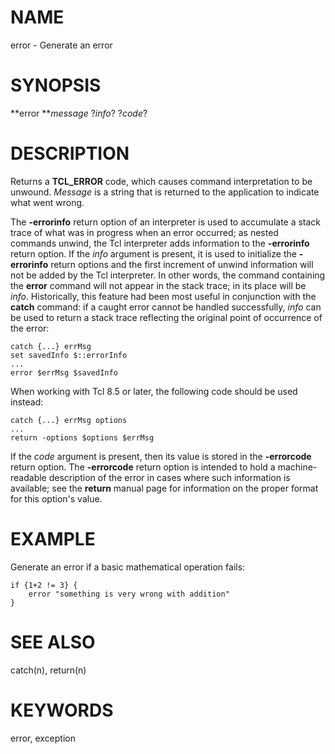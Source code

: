 # NAME

error - Generate an error

# SYNOPSIS

**error ***message* ?*info*? ?*code*?

# DESCRIPTION

Returns a **TCL_ERROR** code, which causes command interpretation to be
unwound. *Message* is a string that is returned to the application to
indicate what went wrong.

The **-errorinfo** return option of an interpreter is used to accumulate
a stack trace of what was in progress when an error occurred; as nested
commands unwind, the Tcl interpreter adds information to the
**-errorinfo** return option. If the *info* argument is present, it is
used to initialize the **-errorinfo** return options and the first
increment of unwind information will not be added by the Tcl
interpreter. In other words, the command containing the **error**
command will not appear in the stack trace; in its place will be *info*.
Historically, this feature had been most useful in conjunction with the
**catch** command: if a caught error cannot be handled successfully,
*info* can be used to return a stack trace reflecting the original point
of occurrence of the error:

    catch {...} errMsg
    set savedInfo $::errorInfo
    ...
    error $errMsg $savedInfo

When working with Tcl 8.5 or later, the following code should be used
instead:

    catch {...} errMsg options
    ...
    return -options $options $errMsg

If the *code* argument is present, then its value is stored in the
**-errorcode** return option. The **-errorcode** return option is
intended to hold a machine-readable description of the error in cases
where such information is available; see the **return** manual page for
information on the proper format for this option\'s value.

# EXAMPLE

Generate an error if a basic mathematical operation fails:

    if {1+2 != 3} {
        error "something is very wrong with addition"
    }

# SEE ALSO

catch(n), return(n)

# KEYWORDS

error, exception
